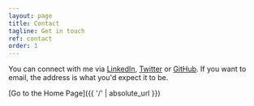 ```yaml
---
layout: page
title: Contact
tagline: Get in touch
ref: contact
order: 1
---
```


You can connect with me via [LinkedIn](https://www.linkedin.com/in/tim-wiegand-38ba739b/), [Twitter](https://twitter.com/ThCandidStartup) or [GitHub](https://github.com/TheCandidStartup). If you want to email, the address is what you'd expect it to be.

[Go to the Home Page]({{ '/' | absolute_url }})
